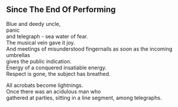 Since The End Of Performing
---------------------------
Blue and deedy uncle,  
panic  
and telegraph - sea water of fear.  
The musical vein gave it joy.  
And meetings of misunderstood fingernails as soon as the incoming umbrellas  
gives the public indication.  
Energy of a conquered insatiable energy.  
Respect is gone, the subject has breathed.  
  
All acrobats become lightnings.  
Once there was an acidulous man who  
gathered at parties, sitting in a line segment, among telegraphs.  
